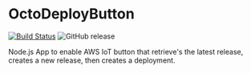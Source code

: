 # OctoDeployButton

[![Build Status](https://travis-ci.org/gzuckerman/OctoDeployButton.svg?branch=master)](https://travis-ci.org/gzuckerman/OctoDeployButton) ![GitHub release](https://img.shields.io/github/release/gzuckerman/OctoDeployButton/rubidium.svg)

Node.js App to enable AWS IoT button that retrieve's the latest release, creates a new release, then creates a deployment.
